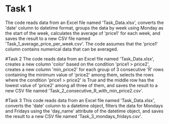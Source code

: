 # Task 1
The code reads data from an Excel file named 'Task_Data.xlsx', converts the 'date' column to datetime format, groups the data by week using Monday as the start of the week, calculates the average of 'price1' for each week, and saves the result to a new CSV file named 'Task_1_average_price_per_week.csv'. The code assumes that the 'price1' column contains numerical data that can be averaged.

#Task 2
The code reads data from an Excel file named 'Task_Data.xlsx', creates a new column 'color' based on the condition 'price1 > price2', creates a new column 'min_price2' for each group of 3 consecutive 'R' rows containing the minimum value of 'price2' among them, selects the rows where the condition 'price1 > price2' is True and the middle row has the lowest value of 'price2' among all three of them, and saves the result to a new CSV file named 'Task_2_consecutive_R_with_min_price2.csv'.

#Task 3
This code reads data from an Excel file named 'Task_Data.xlsx', converts the 'date' column to a datetime object, filters the data for Mondays and Fridays using the 'day_name' attribute of the datetime object, and saves the result to a new CSV file named 'Task_3_mondays_fridays.csv'.

